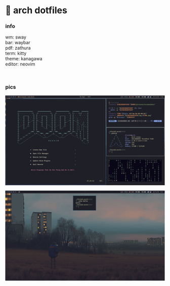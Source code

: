 # 🌿 arch dotfiles

### info
wm: sway </br>
bar: waybar </br>
pdf: zathura </br>
term: kitty </br>
theme: kanagawa </br>
editor: neovim </br>

</br>

### pics
![Alt text](./pics/workflow.png?raw=true)

![Alt text](./pics/neat.png?raw=true)
